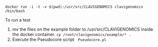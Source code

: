 `docker run -i -t -v $(pwd):/usr/src/CLAVIGENOMICS clavigenomics /bin/bash`

To run a test  
1. mv the files on the example folder to /usr/src/CLAVIGENOMICS inside the docker container.
`cp /root/clavigenomics/example/* .`  
2. Execute the Pseudocore script  
`Pseudocore.pl`  
